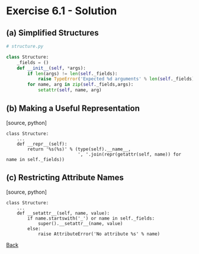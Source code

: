 # Exercise 6.1 - Solution

## (a) Simplified Structures

```python
# structure.py

class Structure:
    _fields = ()
    def __init__(self, *args):
        if len(args) != len(self._fields):
            raise TypeError('Expected %d arguments' % len(self._fields))
        for name, arg in zip(self._fields,args):
            setattr(self, name, arg)
```

## (b) Making a Useful Representation

[source, python]
```
class Structure:
    ...
    def __repr__(self):
        return '%s(%s)' % (type(self).__name__,
                           ', '.join(repr(getattr(self, name)) for name in self._fields))
```

## (c) Restricting Attribute Names

[source, python]
```
class Structure:
    ...
    def __setattr__(self, name, value):
        if name.startswith('_') or name in self._fields:
            super().__setattr__(name, value)
        else:
            raise AttributeError('No attribute %s' % name)
```



[Back](ex6_1.md)
